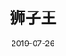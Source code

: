 ---
title: '狮子王'
date: '2019-07-26'
price: '28.9'
theaters: ['国贸国际影城·舒兰店']
seat: ['3-10']
remark: ['3D']
---